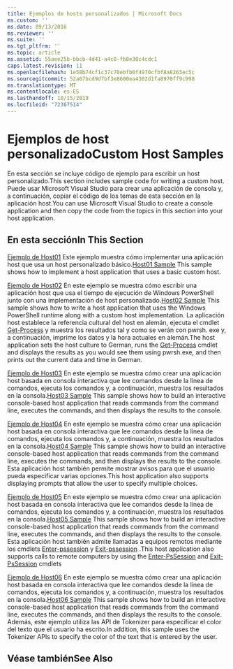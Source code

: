 ```yaml
---
title: Ejemplos de hosts personalizados | Microsoft Docs
ms.custom: ''
ms.date: 09/13/2016
ms.reviewer: ''
ms.suite: ''
ms.tgt_pltfrm: ''
ms.topic: article
ms.assetid: 55aee25b-bbcb-4d41-a4c0-fb8e30c4cdc1
caps.latest.revision: 11
ms.openlocfilehash: 1e58b74cf1c37c70ebfb0f4970cfbf8a8263ec5c
ms.sourcegitcommit: 52a67bcd9d7bf3e8600ea4302d1fa8970ff9c998
ms.translationtype: MT
ms.contentlocale: es-ES
ms.lasthandoff: 10/15/2019
ms.locfileid: "72367514"
---
```

# <a name="custom-host-samples"></a><span data-ttu-id="f0902-102">Ejemplos de host personalizado</span><span class="sxs-lookup"><span data-stu-id="f0902-102">Custom Host Samples</span></span>

<span data-ttu-id="f0902-103">En esta sección se incluye código de ejemplo para escribir un host personalizado.</span><span class="sxs-lookup"><span data-stu-id="f0902-103">This section includes sample code for writing a custom host.</span></span> <span data-ttu-id="f0902-104">Puede usar Microsoft Visual Studio para crear una aplicación de consola y, a continuación, copiar el código de los temas de esta sección en la aplicación host.</span><span class="sxs-lookup"><span data-stu-id="f0902-104">You can use Microsoft Visual Studio to create a console application and then copy the code from the topics in this section into your host application.</span></span>

## <a name="in-this-section"></a><span data-ttu-id="f0902-105">En esta sección</span><span class="sxs-lookup"><span data-stu-id="f0902-105">In This Section</span></span>

 <span data-ttu-id="f0902-106">[Ejemplo de Host01](./host01-sample.md) Este ejemplo muestra cómo implementar una aplicación host que usa un host personalizado básico.</span><span class="sxs-lookup"><span data-stu-id="f0902-106">[Host01 Sample](./host01-sample.md) This sample shows how to implement a host application that uses a basic custom host.</span></span>

 <span data-ttu-id="f0902-107">[Ejemplo de Host02](./host02-sample.md) En este ejemplo se muestra cómo escribir una aplicación host que usa el tiempo de ejecución de Windows PowerShell junto con una implementación de host personalizado.</span><span class="sxs-lookup"><span data-stu-id="f0902-107">[Host02 Sample](./host02-sample.md) This sample shows how to write a host application that uses the Windows PowerShell runtime along with a custom host implementation.</span></span> <span data-ttu-id="f0902-108">La aplicación host establece la referencia cultural del host en alemán, ejecuta el cmdlet [Get-Process](/powershell/module/Microsoft.PowerShell.Management/Get-Process) y muestra los resultados tal y como se verán con pwrsh. exe y, a continuación, imprime los datos y la hora actuales en alemán.</span><span class="sxs-lookup"><span data-stu-id="f0902-108">The host application sets the host culture to German, runs the [Get-Process](/powershell/module/Microsoft.PowerShell.Management/Get-Process) cmdlet and displays the results as you would see them using pwrsh.exe, and then prints out the current data and time in German.</span></span>

 <span data-ttu-id="f0902-109">[Ejemplo de Host03](./host03-sample.md) En este ejemplo se muestra cómo crear una aplicación host basada en consola interactiva que lee comandos desde la línea de comandos, ejecuta los comandos y, a continuación, muestra los resultados en la consola.</span><span class="sxs-lookup"><span data-stu-id="f0902-109">[Host03 Sample](./host03-sample.md) This sample shows how to build an interactive console-based host application that reads commands from the command line, executes the commands, and then displays the results to the console.</span></span>

 <span data-ttu-id="f0902-110">[Ejemplo de Host04](./host04-sample.md) En este ejemplo se muestra cómo crear una aplicación host basada en consola interactiva que lee comandos desde la línea de comandos, ejecuta los comandos y, a continuación, muestra los resultados en la consola.</span><span class="sxs-lookup"><span data-stu-id="f0902-110">[Host04 Sample](./host04-sample.md) This sample shows how to build an interactive console-based host application that reads commands from the command line, executes the commands, and then displays the results to the console.</span></span> <span data-ttu-id="f0902-111">Esta aplicación host también permite mostrar avisos para que el usuario pueda especificar varias opciones.</span><span class="sxs-lookup"><span data-stu-id="f0902-111">This host application also supports displaying prompts that allow the user to specify multiple choices.</span></span>

 <span data-ttu-id="f0902-112">[Ejemplo de Host05](./host05-sample.md) En este ejemplo se muestra cómo crear una aplicación host basada en consola interactiva que lee comandos desde la línea de comandos, ejecuta los comandos y, a continuación, muestra los resultados en la consola.</span><span class="sxs-lookup"><span data-stu-id="f0902-112">[Host05 Sample](./host05-sample.md) This sample shows how to build an interactive console-based host application that reads commands from the command line, executes the commands, and then displays the results to the console.</span></span> <span data-ttu-id="f0902-113">Esta aplicación host también admite llamadas a equipos remotos mediante los cmdlets [Enter-pssession](/powershell/module/Microsoft.PowerShell.Core/Enter-PSSession) y [Exit-pssession](/powershell/module/Microsoft.PowerShell.Core/Exit-PSSession) .</span><span class="sxs-lookup"><span data-stu-id="f0902-113">This host application also supports calls to remote computers by using the [Enter-PsSession](/powershell/module/Microsoft.PowerShell.Core/Enter-PSSession) and [Exit-PsSession](/powershell/module/Microsoft.PowerShell.Core/Exit-PSSession) cmdlets</span></span>

 <span data-ttu-id="f0902-114">[Ejemplo de Host06](./host06-sample.md) En este ejemplo se muestra cómo crear una aplicación host basada en consola interactiva que lee comandos desde la línea de comandos, ejecuta los comandos y, a continuación, muestra los resultados en la consola.</span><span class="sxs-lookup"><span data-stu-id="f0902-114">[Host06 Sample](./host06-sample.md) This sample shows how to build an interactive console-based host application that reads commands from the command line, executes the commands, and then displays the results to the console.</span></span> <span data-ttu-id="f0902-115">Además, este ejemplo utiliza las API de Tokenizer para especificar el color del texto que el usuario ha escrito.</span><span class="sxs-lookup"><span data-stu-id="f0902-115">In addition, this sample uses the Tokenizer APIs to specify the color of the text that is entered by the user.</span></span>

## <a name="see-also"></a><span data-ttu-id="f0902-116">Véase también</span><span class="sxs-lookup"><span data-stu-id="f0902-116">See Also</span></span>
